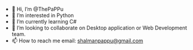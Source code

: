 - 👋 Hi, I’m @ThePaPPu
- 👀 I’m interested in Python
- 🌱 I’m currently learning C#
- 💞️ I’m looking to collaborate on Desktop application or Web Development team.
- 📫 How to reach me email: shalmanpappu@gmail.com

<!---
ThePaPPu/ThePaPPu is a ✨ special ✨ repository because its `README.md` (this file) appears on your GitHub profile.
You can click the Preview link to take a look at your changes.
--->
